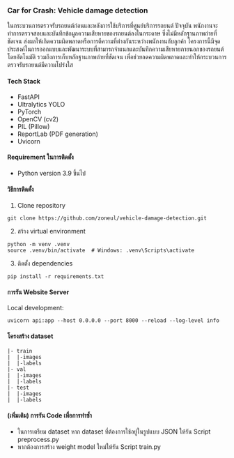 ### Car for Crash: Vehicle damage detection
ในกระบวนการตรวจรับรถยนต์ก่อนและหลังการใช้บริการที่ศูนย์บริการรถยนต์ ปัจจุบัน พนักงานจะทำการตรวจสอบและบันทึกข้อมูลความเสียหายของรถยนต์ลงในกระดาษ ซึ่งไม่มีหลักฐานภาพถ่ายที่ชัดเจน ส่งผลให้เกิดความผิดพลาดหรือการตีความที่ต่างกันระหว่างพนักงานกับลูกค้า โครงการนี้มีจุดประสงค์ในการออกแบบและพัฒนาระบบที่สามารถจำแนกและบันทึกความเสียหายภายนอกของรถยนต์โดยอัตโนมัติ รวมถึงการเก็บหลักฐานภาพถ่ายที่ชัดเจน เพื่อช่วยลดความผิดพลาดและทำให้กระบวนการตรวจรับรถยนต์มีความโปร่งใส

#### Tech Stack
- FastAPI
- Ultralytics YOLO
- PyTorch
- OpenCV (cv2)
- PIL (Pillow)
- ReportLab (PDF generation)
- Uvicorn

#### Requirement ในการติดตั้ง
- Python version 3.9 ขึ้นไป

#### วิธีการติดตั้ง

1) Clone repository
```
git clone https://github.com/zoneul/vehicle-damage-detection.git
```

2) สร้าง virtual environment
```
python -m venv .venv
source .venv/bin/activate  # Windows: .venv\Scripts\activate
```

3) ติดตั้ง dependencies
```
pip install -r requirements.txt
```

#### การรัน Website Server

Local development:
```
uvicorn api:app --host 0.0.0.0 --port 8000 --reload --log-level info
```
#### โครงสร้าง dataset
```
|- train
|  |-images
|  |-labels
|- val
|  |-images
|  |-labels
|- test
|  |-images
|  |-labels
```

#### (เพิ่มเติม) การรัน Code เพื่อการทำซ้ำ
- ในการเตรียม dataset หาก dataset ที่ต้องการใช้อยู่ในรูปแบบ JSON ให้รัน Script preprocess.py 
- หากต้องการสร้าง weight model ใหม่ให้รัน Script train.py